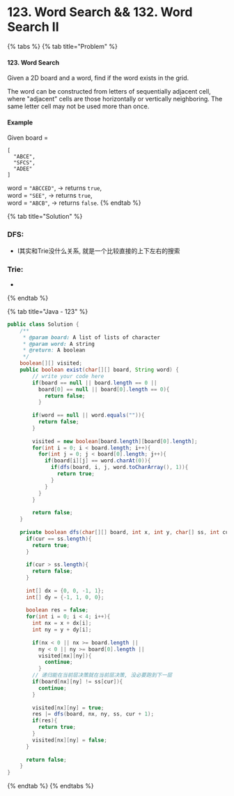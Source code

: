 # 123. Word Search && 132. Word Search II

{% tabs %}
{% tab title="Problem" %}
#### 123. Word Search

Given a 2D board and a word, find if the word exists in the grid.

The word can be constructed from letters of sequentially adjacent cell, where "adjacent" cells are those horizontally or vertically neighboring. The same letter cell may not be used more than once.

#### Example

Given board =

```text
[
  "ABCE",
  "SFCS",
  "ADEE"
]
```

word = `"ABCCED"`, -&gt; returns `true`,  
word = `"SEE"`, -&gt; returns `true`,  
word = `"ABCB"`, -&gt; returns `false`.
{% endtab %}

{% tab title="Solution" %}
### DFS:

* I其实和Trie没什么关系, 就是一个比较直接的上下左右的搜索

### Trie:

* 
{% endtab %}

{% tab title="Java - 123" %}
```java
public class Solution {
    /**
     * @param board: A list of lists of character
     * @param word: A string
     * @return: A boolean
     */
    boolean[][] visited;
    public boolean exist(char[][] board, String word) {
        // write your code here
        if(board == null || board.length == 0 ||
          board[0] == null || board[0].length == 0){
            return false;
          }
          
        if(word == null || word.equals("")){
          return false;
        }
        
        visited = new boolean[board.length][board[0].length];
        for(int i = 0; i < board.length; i++){
          for(int j = 0; j < board[0].length; j++){
            if(board[i][j] == word.charAt(0)){
              if(dfs(board, i, j, word.toCharArray(), 1)){
                return true;
              }
            }
          }
        }
        
        return false;
    }
    
    private boolean dfs(char[][] board, int x, int y, char[] ss, int cur){
      if(cur == ss.length){
        return true;
      }
      
      if(cur > ss.length){
        return false;
      }
      
      int[] dx = {0, 0, -1, 1};
      int[] dy = {-1, 1, 0, 0};
      
      boolean res = false;
      for(int i = 0; i < 4; i++){
        int nx = x + dx[i];
        int ny = y + dy[i];
        
        if(nx < 0 || nx >= board.length ||
          ny < 0 || ny >= board[0].length ||
          visited[nx][ny]){
            continue;
          }
        // 递归能在当前层决策就在当前层决策, 没必要跑到下一层
        if(board[nx][ny] != ss[cur]){
          continue;
        }
        
        visited[nx][ny] = true;
        res |= dfs(board, nx, ny, ss, cur + 1);
        if(res){
          return true;
        }
        visited[nx][ny] = false;
      }
      
      return false;
    }
}
```
{% endtab %}
{% endtabs %}

